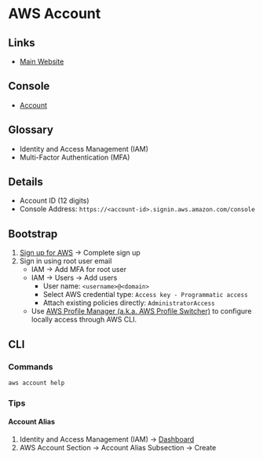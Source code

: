 # AWS Account

## Links

- [Main Website](https://aws.amazon.com/account/)

## Console

- [Account](https://console.aws.amazon.com/billing/home?skipRegion=true#/account)

## Glossary

- Identity and Access Management (IAM)
- Multi-Factor Authentication (MFA)

## Details

- Account ID (12 digits)
- Console Address: `https://<account-id>.signin.aws.amazon.com/console`

## Bootstrap

1. [Sign up for AWS](https://portal.aws.amazon.com/billing/signup) -> Complete sign up
2. Sign in using root user email
   - IAM -> Add MFA for root user
   - IAM -> Users -> Add users
     - User name: `<username>@<domain>`
     - Select AWS credential type: `Access key - Programmatic access`
     - Attach existing policies directly: `AdministratorAccess`
   - Use [AWS Profile Manager (a.k.a. AWS Profile Switcher)](/aws-profile-manager.md) to configure locally access through AWS CLI.

## CLI

### Commands

```sh
aws account help
```

### Tips

#### Account Alias

1. Identity and Access Management (IAM) -> [Dashboard](https://console.aws.amazon.com/iamv2/home#/home)
2. AWS Account Section -> Account Alias Subsection -> Create
